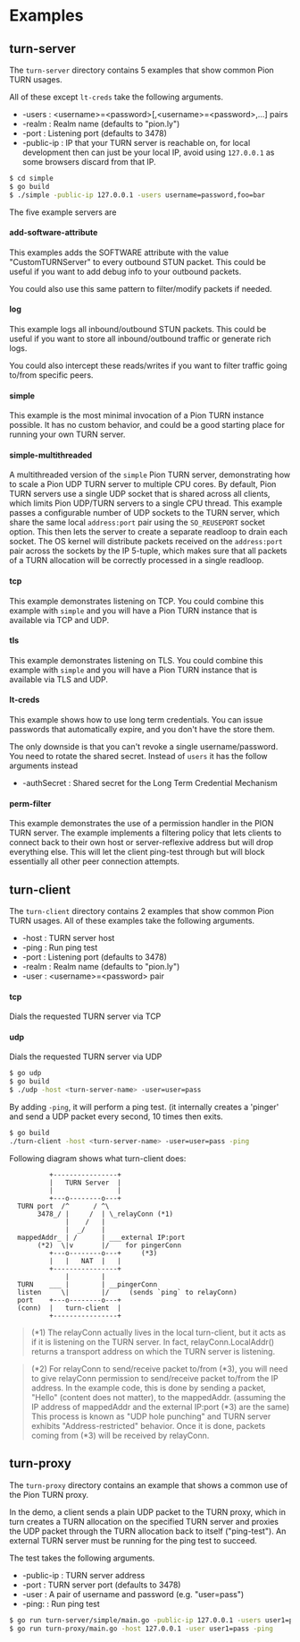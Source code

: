 # Examples

## turn-server
The `turn-server` directory contains 5 examples that show common Pion TURN usages.

All of these except `lt-creds` take the following arguments.

* -users     : &lt;username&gt;=&lt;password&gt;[,&lt;username&gt;=&lt;password&gt;,...] pairs
* -realm     : Realm name (defaults to "pion.ly")
* -port      : Listening port (defaults to 3478)
* -public-ip : IP that your TURN server is reachable on, for local development then can just be your local IP, avoid using `127.0.0.1` as some browsers discard from that IP.

```sh
$ cd simple
$ go build
$ ./simple -public-ip 127.0.0.1 -users username=password,foo=bar
```

The five example servers are

#### add-software-attribute
This examples adds the SOFTWARE attribute with the value "CustomTURNServer" to every outbound STUN packet. This could be useful if you want to add debug info to your outbound packets.

You could also use this same pattern to filter/modify packets if needed.

#### log
This example logs all inbound/outbound STUN packets. This could be useful if you want to store all inbound/outbound traffic or generate rich logs.

You could also intercept these reads/writes if you want to filter traffic going to/from specific peers.

#### simple
This example is the most minimal invocation of a Pion TURN instance possible. It has no custom behavior, and could be a good starting place for running your own TURN server.

#### simple-multithreaded
A multithreaded version of the `simple` Pion TURN server, demonstrating how to scale a Pion UDP TURN server to multiple CPU cores. By default, Pion TURN servers use a single UDP socket that is shared across all clients, which limits Pion UDP/TURN servers to a single CPU thread. This example passes a configurable number of UDP sockets to the TURN server, which share the same local `address:port` pair using the `SO_REUSEPORT` socket option. This then lets the server to create a separate readloop to drain each socket. The OS kernel will distribute packets received on the `address:port` pair across the sockets by the IP 5-tuple, which makes sure that all packets of a TURN allocation will be correctly processed in a single readloop.

#### tcp
This example demonstrates listening on TCP. You could combine this example with `simple` and you will have a Pion TURN instance that is available via TCP and UDP.

#### tls
This example demonstrates listening on TLS. You could combine this example with `simple` and you will have a Pion TURN instance that is available via TLS and UDP.

#### lt-creds

This example shows how to use long term credentials. You can issue passwords that automatically expire, and you don't have the store them.

The only downside is that you can't revoke a single username/password. You need to rotate the shared secret. Instead of `users` it has the follow arguments instead

* -authSecret     : Shared secret for the Long Term Credential Mechanism

#### perm-filter

This example demonstrates the use of a permission handler in the PION TURN server. The example implements a filtering policy that lets clients to connect back to their own host or server-reflexive address but will drop everything else. This will let the client ping-test through but will block essentially all other peer connection attempts.

## turn-client
The `turn-client` directory contains 2 examples that show common Pion TURN usages. All of these examples take the following arguments.

* -host      : TURN server host
* -ping      : Run ping test
* -port      : Listening port (defaults to 3478)
* -realm     : Realm name (defaults to "pion.ly")
* -user      : &lt;username&gt;=&lt;password&gt; pair

#### tcp
Dials the requested TURN server via TCP

#### udp
Dials the requested TURN server via UDP

```sh
$ go udp
$ go build
$ ./udp -host <turn-server-name> -user=user=pass
```

By adding `-ping`, it will perform a ping test. (it internally creates a 'pinger' and send
a UDP packet every second, 10 times then exits.

```sh
$ go build
./turn-client -host <turn-server-name> -user=user=pass -ping
```

Following diagram shows what turn-client does:
```
          +----------------+
          |   TURN Server  |
          |                |
          +---o--------o---+
  TURN port  /^      / ^\
       3478_/ |     /  | \_relayConn (*1)
              |    /   |
              |  _/    |
  mappedAddr_ | /      | ___external IP:port
       (*2)  \|v       |/    for pingerConn
          +---o--------o---+     (*3)
          |   |   NAT  |   |
          +----------------+
              |        |
  TURN    ___ |        | __pingerConn
  listen     \|        |/     (sends `ping` to relayConn)
  port    +---o--------o---+
  (conn)  |   turn-client  |
          +----------------+
```

> (*1) The relayConn actually lives in the local turn-client, but it acts as if it is
> listening on the TURN server. In fact, relayConn.LocalAddr() returns a transport address
> on which the TURN server is listening.

> (*2) For relayConn to send/receive packet to/from (*3), you will need to give relayConn permission
> to send/receive packet to/from the IP address. In the example code, this is done by sending a
> packet, "Hello" (content does not matter), to the mappedAddr. (assuming the IP address of
> mappedAddr and the external IP:port (*3) are the same) This process is known as
> "UDP hole punching" and TURN server exhibits "Address-restricted" behavior. Once it is done,
> packets coming from (*3) will be received by relayConn.

## turn-proxy
The `turn-proxy` directory contains an example that shows a common use of the Pion TURN proxy.

In the demo, a client sends a plain UDP packet to the TURN proxy, which in turn creates a TURN
allocation on the specified TURN server and proxies the UDP packet through the TURN allocation back
to itself ("ping-test"). An external TURN server must be running for the ping test to succeed.

The test takes the following arguments.

* -public-ip : TURN server address
* -port      : TURN server port (defaults to 3478)
* -user      : A pair of username and password (e.g. "user=pass")
* -ping:     : Run ping test

```sh
$ go run turn-server/simple/main.go -public-ip 127.0.0.1 -users user1=pass &
$ go run turn-proxy/main.go -host 127.0.0.1 -user user1=pass -ping
```
